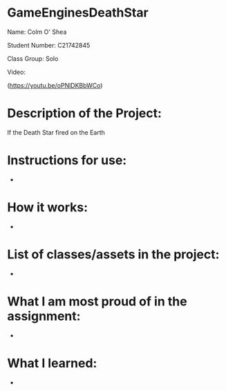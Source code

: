 # GameEnginesDeathStar

Name: Colm O' Shea

Student Number: C21742845

Class Group: Solo

Video:

(https://youtu.be/oPNlDKBbWCo)

# Description of the Project:

If the Death Star fired on the Earth

# Instructions for use:

-

# How it works:

-

# List of classes/assets in the project:

-

# What I am most proud of in the assignment:

-

# What I learned:

-
